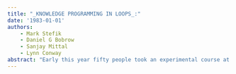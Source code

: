```yaml
---
title: "_KNOWLEDGE PROGRAMMING IN LOOPS_:"
date: '1983-01-01'
authors: 
    - Mark Stefik
    - Daniel G Bobrow
    - Sanjay Mittal
    - Lynn Conway
abstract: "Early this year fifty people took an experimental course at Xerox PARC on knowledge programming in Loops. During the course, they extended and debugged small knowledge systems in a simulated economics domain called Truckin'. Everyone learned how to use the Loops environment, formulated the knowledge for their own program, and represented it in Loops. At the end of the course a knowledge competition was run so that the strategies used in the different systems could be compared. The punchline to this story is that almost everyone learned enough about Loops to complete a small knowledge system in only three days. Although one must exercise caution in extrapolating from small experiments, the results suggest that there is substantial power in integrating multiple programming paradigms."
---
```


